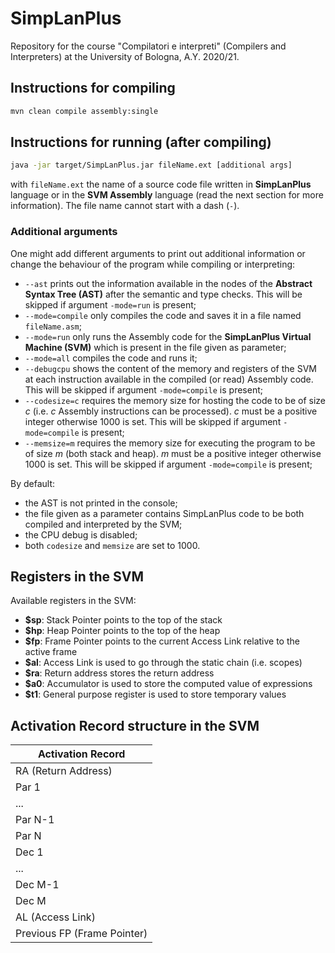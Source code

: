 # SimpLanPlus

Repository for the course "Compilatori e interpreti" (Compilers and Interpreters) at the University of Bologna, A.Y. 2020/21.

## Instructions for compiling
```bash
mvn clean compile assembly:single
```

## Instructions for running (after compiling)
```bash
java -jar target/SimpLanPlus.jar fileName.ext [additional args]
```
with ```fileName.ext``` the name of a source code file written in **SimpLanPlus** language or in the **SVM Assembly** language (read the next section for more information).
The file name cannot start with a dash (`-`).

### Additional arguments
One might add different arguments to print out additional information or change the behaviour of the program while compiling or interpreting:

- `--ast` prints out the information available in the nodes of the **Abstract Syntax Tree (AST)** after the semantic and type checks. This will be skipped if argument `-mode=run` is present;
- `--mode=compile` only compiles the code and saves it in a file named ```fileName.asm```;
- `--mode=run` only runs the Assembly code for the **SimpLanPlus Virtual Machine (SVM)** which is present in the file given as parameter;
- `--mode=all` compiles the code and runs it;
- `--debugcpu` shows the content of the memory and registers of the SVM at each instruction available in the compiled (or read) Assembly code. This will be skipped if argument `-mode=compile` is present;
- `--codesize=c` requires the memory size for hosting the code to be of size *c* (i.e. *c* Assembly instructions can be processed). *c* must be a positive integer otherwise 1000 is set. This will be skipped if argument `-mode=compile` is present;
- `--memsize=m` requires the memory size for executing the program to be of size *m* (both stack and heap). *m* must be a positive integer otherwise 1000 is set. This will be skipped if argument `-mode=compile` is present;

By default:

- the AST is not printed in the console;
- the file given as a parameter contains SimpLanPlus code to be both compiled and interpreted by the SVM;
- the CPU debug is disabled;
- both `codesize` and `memsize` are set to 1000.

## Registers in the SVM

Available registers in the SVM:

- **$sp**: Stack Pointer points to the top of the stack
- **$hp**: Heap Pointer points to the top of the heap
- **$fp**: Frame Pointer points to the current Access Link relative to the active frame
- **$al**: Access Link is used to go through the static chain (i.e. scopes)
- **$ra**: Return address stores the return address
- **$a0**: Accumulator is used to store the computed value of expressions
- **$t1**: General purpose register is used to store temporary values

## Activation Record structure in the SVM
| Activation Record           |
|-----------------------------|
| RA (Return Address)         | $sp
| Par 1                       |
| ...                         |
| Par N-1                     |
| Par N                       |
| Dec 1                       |
| ...                         |
| Dec M-1                     |
| Dec M                       | 
| AL (Access Link)            | $fp
| Previous FP (Frame Pointer) |
